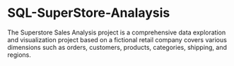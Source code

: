 # SQL-SuperStore-Analaysis
The Superstore Sales Analysis project is a comprehensive data exploration and visualization project based on a fictional retail company covers various dimensions such as orders, customers, products, categories, shipping, and regions.

